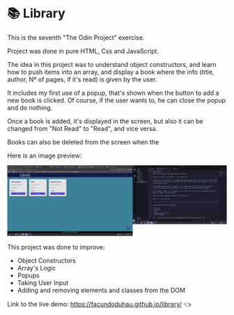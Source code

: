 # 📚 Library

This is the seventh "The Odin Project" exercise.

Project was done in pure HTML, Css and JavaScript.

The idea in this project was to understand object constructors, and learn how to push items into an array, and display a book where the info (title, author, Nº of pages, if it's read) is given by the user.

It includes my first use of a popup, that's shown when the button to add a new book is clicked. Of course, if the user wants to, he can close the popup and do nothing.

Once a book is added, it's displayed in the screen, but also it can be changed from "Not Read" to "Read", and vice versa.

Books can also be deleted from the screen when the

Here is an image preview:

![alt text](image.png)

This project was done to improve:

- Object Constructors
- Array's Logic
- Popups
- Taking User Input
- Adding and removing elements and classes from the DOM

Link to the live demo: https://facundoduhau.github.io/library/ 👈
